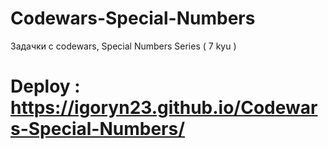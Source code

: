 # Codewars-Special-Numbers
Задачки с codewars, Special Numbers Series ( 7 kyu )
# Deploy : https://igoryn23.github.io/Codewars-Special-Numbers/

